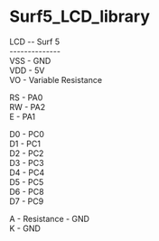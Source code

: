 # Surf5_LCD_library

  LCD -- Surf 5  <br />
  -------------- <br />
  VSS  -  GND  <br />
  VDD  -  5V  <br />
  VO   -  Variable Resistance  <br />
  
  RS   -  PA0  <br />
  RW   -  PA2  <br />
  E    -  PA1  <br />

  D0   -  PC0  <br />
  D1   -  PC1 <br />
  D2   -  PC2 <br />
  D3   -  PC3 <br />
  D4   -  PC4 <br />
  D5   -  PC5 <br />
  D6   -  PC8 <br />
  D7   -  PC9 <br />

  A    -  Resistance  -  GND <br />
  K    -  GND <br />
  
